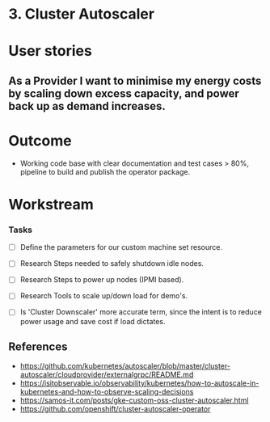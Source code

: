 # 3. Cluster Autoscaler

# User stories

## As a Provider I want to minimise my energy costs by scaling down excess capacity, and power back up as demand increases.

# Outcome

- Working code base with clear documentation and test cases > 80%, pipeline to build and publish the operator package.

# Workstream

### Tasks

- [ ] Define the parameters for our custom machine set resource.
- [ ] Research Steps needed to safely shutdown idle nodes.
- [ ] Research Steps to power up nodes (IPMI based).
- [ ] Research Tools to scale up/down load for demo's.
- [ ] Is 'Cluster Downscaler' more accurate term, since the intent is to reduce power usage and save cost if load dictates. 


## References

- https://github.com/kubernetes/autoscaler/blob/master/cluster-autoscaler/cloudprovider/externalgrpc/README.md
- https://isitobservable.io/observability/kubernetes/how-to-autoscale-in-kubernetes-and-how-to-observe-scaling-decisions
- https://samos-it.com/posts/gke-custom-oss-cluster-autoscaler.html
- https://github.com/openshift/cluster-autoscaler-operator
